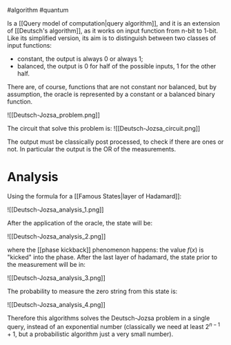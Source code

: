 #algorithm #quantum 

Is a [[Query model of computation|query algorithm]], and it is an extension of [[Deutsch's algorithm]], as it works on input function from n-bit to 1-bit.
Like its simplified version, its aim is to distinguish between two classes of input functions:
- constant, the output is always 0 or always 1;
- balanced, the output is 0 for half of the possible inputs, 1 for the other half.

There are, of course, functions that are not constant nor balanced, but by assumption, the oracle is represented by a constant or a balanced binary function.

![[Deutsch-Jozsa_problem.png]]

The circuit that solve this problem is:
![[Deutsch-Jozsa_circuit.png]]

The output must be classically post processed, to check if there are ones or not. In particular the output is the OR of the measurements.

# Analysis

Using the formula for a [[Famous States|layer of Hadamard]]:

![[Deutsch-Jozsa_analysis_1.png]]

After the application of the oracle, the state will be:

![[Deutsch-Jozsa_analysis_2.png]]

where the [[phase kickback]] phenomenon happens: the value $f(x)$ is "kicked" into the phase.
After the last layer of hadamard, the state prior to the measurement will be in:

![[Deutsch-Jozsa_analysis_3.png]]

The probability to measure the zero string from this state is:

![[Deutsch-Jozsa_analysis_4.png]]

Therefore this algorithms solves the Deutsch-Jozsa problem in a single query, instead of an exponential number (classically we need at least $2^{n-1}+1$, but a probabilistic algorithm just a very small number). 